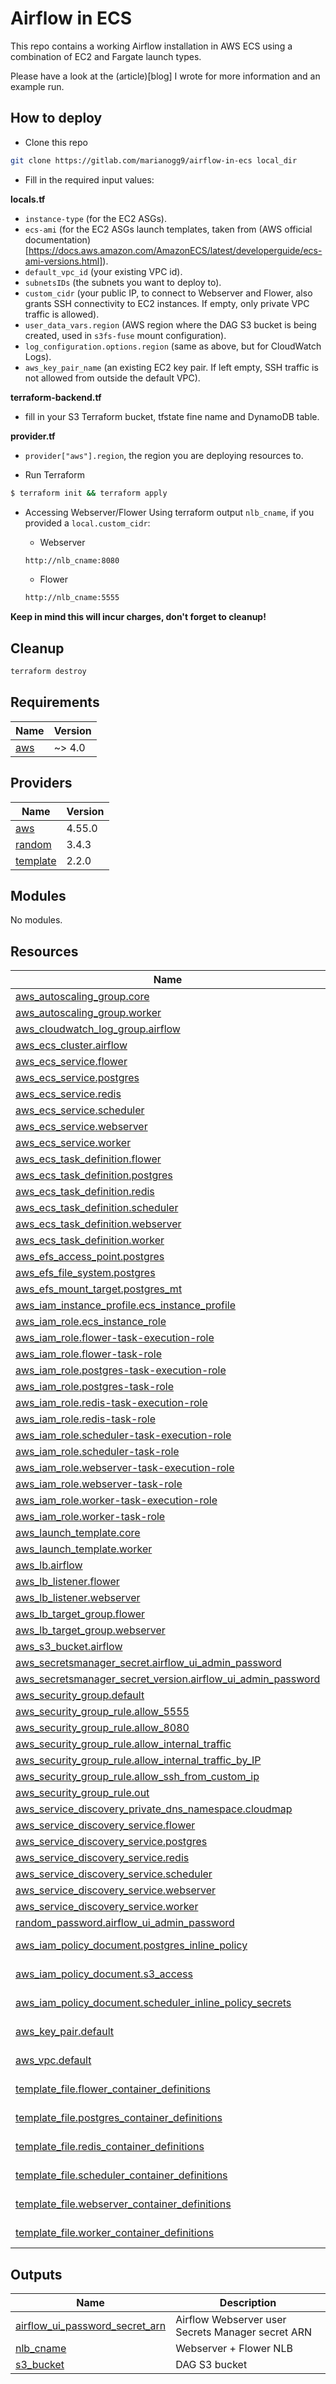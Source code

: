 # Airflow in ECS

This repo contains a working Airflow installation in AWS ECS using a combination of EC2 and Fargate launch types.

Please have a look at the (article)[blog] I wrote for more information and an example run.

## How to deploy

- Clone this repo
```bash
git clone https://gitlab.com/marianogg9/airflow-in-ecs local_dir
```

- Fill in the required input values:

**locals.tf**
  - `instance-type` (for the EC2 ASGs).
  - `ecs-ami` (for the EC2 ASGs launch templates, taken from (AWS official documentation)[https://docs.aws.amazon.com/AmazonECS/latest/developerguide/ecs-ami-versions.html]).
  - `default_vpc_id` (your existing VPC id).
  - `subnetsIDs` (the subnets you want to deploy to).
  - `custom_cidr` (your public IP, to connect to Webserver and Flower, also grants SSH connectivity to EC2 instances. If empty, only private VPC traffic is allowed).
  - `user_data_vars.region` (AWS region where the DAG S3 bucket is being created, used in `s3fs-fuse` mount configuration).
  - `log_configuration.options.region` (same as above, but for CloudWatch Logs).
  - `aws_key_pair_name` (an existing EC2 key pair. If left empty, SSH traffic is not allowed from outside the default VPC).

**terraform-backend.tf**
  - fill in your S3 Terraform bucket, tfstate fine name and DynamoDB table.

**provider.tf**
  - `provider["aws"].region`, the region you are deploying resources to.

- Run Terraform
```bash
$ terraform init && terraform apply
```

- Accessing Webserver/Flower
  Using terraform output `nlb_cname`, if you provided a `local.custom_cidr`:

  - Webserver
  ```bash
  http://nlb_cname:8080
  ```

  - Flower
  ```bash
  http://nlb_cname:5555
  ```

**Keep in mind this will incur charges, don't forget to cleanup!**

## Cleanup

```bash
terraform destroy
```

<!-- BEGIN_TF_DOCS -->
## Requirements

| Name | Version |
|------|---------|
| <a name="requirement_aws"></a> [aws](#requirement\_aws) | ~> 4.0 |

## Providers

| Name | Version |
|------|---------|
| <a name="provider_aws"></a> [aws](#provider\_aws) | 4.55.0 |
| <a name="provider_random"></a> [random](#provider\_random) | 3.4.3 |
| <a name="provider_template"></a> [template](#provider\_template) | 2.2.0 |

## Modules

No modules.

## Resources

| Name | Type |
|------|------|
| [aws_autoscaling_group.core](https://registry.terraform.io/providers/hashicorp/aws/latest/docs/resources/autoscaling_group) | resource |
| [aws_autoscaling_group.worker](https://registry.terraform.io/providers/hashicorp/aws/latest/docs/resources/autoscaling_group) | resource |
| [aws_cloudwatch_log_group.airflow](https://registry.terraform.io/providers/hashicorp/aws/latest/docs/resources/cloudwatch_log_group) | resource |
| [aws_ecs_cluster.airflow](https://registry.terraform.io/providers/hashicorp/aws/latest/docs/resources/ecs_cluster) | resource |
| [aws_ecs_service.flower](https://registry.terraform.io/providers/hashicorp/aws/latest/docs/resources/ecs_service) | resource |
| [aws_ecs_service.postgres](https://registry.terraform.io/providers/hashicorp/aws/latest/docs/resources/ecs_service) | resource |
| [aws_ecs_service.redis](https://registry.terraform.io/providers/hashicorp/aws/latest/docs/resources/ecs_service) | resource |
| [aws_ecs_service.scheduler](https://registry.terraform.io/providers/hashicorp/aws/latest/docs/resources/ecs_service) | resource |
| [aws_ecs_service.webserver](https://registry.terraform.io/providers/hashicorp/aws/latest/docs/resources/ecs_service) | resource |
| [aws_ecs_service.worker](https://registry.terraform.io/providers/hashicorp/aws/latest/docs/resources/ecs_service) | resource |
| [aws_ecs_task_definition.flower](https://registry.terraform.io/providers/hashicorp/aws/latest/docs/resources/ecs_task_definition) | resource |
| [aws_ecs_task_definition.postgres](https://registry.terraform.io/providers/hashicorp/aws/latest/docs/resources/ecs_task_definition) | resource |
| [aws_ecs_task_definition.redis](https://registry.terraform.io/providers/hashicorp/aws/latest/docs/resources/ecs_task_definition) | resource |
| [aws_ecs_task_definition.scheduler](https://registry.terraform.io/providers/hashicorp/aws/latest/docs/resources/ecs_task_definition) | resource |
| [aws_ecs_task_definition.webserver](https://registry.terraform.io/providers/hashicorp/aws/latest/docs/resources/ecs_task_definition) | resource |
| [aws_ecs_task_definition.worker](https://registry.terraform.io/providers/hashicorp/aws/latest/docs/resources/ecs_task_definition) | resource |
| [aws_efs_access_point.postgres](https://registry.terraform.io/providers/hashicorp/aws/latest/docs/resources/efs_access_point) | resource |
| [aws_efs_file_system.postgres](https://registry.terraform.io/providers/hashicorp/aws/latest/docs/resources/efs_file_system) | resource |
| [aws_efs_mount_target.postgres_mt](https://registry.terraform.io/providers/hashicorp/aws/latest/docs/resources/efs_mount_target) | resource |
| [aws_iam_instance_profile.ecs_instance_profile](https://registry.terraform.io/providers/hashicorp/aws/latest/docs/resources/iam_instance_profile) | resource |
| [aws_iam_role.ecs_instance_role](https://registry.terraform.io/providers/hashicorp/aws/latest/docs/resources/iam_role) | resource |
| [aws_iam_role.flower-task-execution-role](https://registry.terraform.io/providers/hashicorp/aws/latest/docs/resources/iam_role) | resource |
| [aws_iam_role.flower-task-role](https://registry.terraform.io/providers/hashicorp/aws/latest/docs/resources/iam_role) | resource |
| [aws_iam_role.postgres-task-execution-role](https://registry.terraform.io/providers/hashicorp/aws/latest/docs/resources/iam_role) | resource |
| [aws_iam_role.postgres-task-role](https://registry.terraform.io/providers/hashicorp/aws/latest/docs/resources/iam_role) | resource |
| [aws_iam_role.redis-task-execution-role](https://registry.terraform.io/providers/hashicorp/aws/latest/docs/resources/iam_role) | resource |
| [aws_iam_role.redis-task-role](https://registry.terraform.io/providers/hashicorp/aws/latest/docs/resources/iam_role) | resource |
| [aws_iam_role.scheduler-task-execution-role](https://registry.terraform.io/providers/hashicorp/aws/latest/docs/resources/iam_role) | resource |
| [aws_iam_role.scheduler-task-role](https://registry.terraform.io/providers/hashicorp/aws/latest/docs/resources/iam_role) | resource |
| [aws_iam_role.webserver-task-execution-role](https://registry.terraform.io/providers/hashicorp/aws/latest/docs/resources/iam_role) | resource |
| [aws_iam_role.webserver-task-role](https://registry.terraform.io/providers/hashicorp/aws/latest/docs/resources/iam_role) | resource |
| [aws_iam_role.worker-task-execution-role](https://registry.terraform.io/providers/hashicorp/aws/latest/docs/resources/iam_role) | resource |
| [aws_iam_role.worker-task-role](https://registry.terraform.io/providers/hashicorp/aws/latest/docs/resources/iam_role) | resource |
| [aws_launch_template.core](https://registry.terraform.io/providers/hashicorp/aws/latest/docs/resources/launch_template) | resource |
| [aws_launch_template.worker](https://registry.terraform.io/providers/hashicorp/aws/latest/docs/resources/launch_template) | resource |
| [aws_lb.airflow](https://registry.terraform.io/providers/hashicorp/aws/latest/docs/resources/lb) | resource |
| [aws_lb_listener.flower](https://registry.terraform.io/providers/hashicorp/aws/latest/docs/resources/lb_listener) | resource |
| [aws_lb_listener.webserver](https://registry.terraform.io/providers/hashicorp/aws/latest/docs/resources/lb_listener) | resource |
| [aws_lb_target_group.flower](https://registry.terraform.io/providers/hashicorp/aws/latest/docs/resources/lb_target_group) | resource |
| [aws_lb_target_group.webserver](https://registry.terraform.io/providers/hashicorp/aws/latest/docs/resources/lb_target_group) | resource |
| [aws_s3_bucket.airflow](https://registry.terraform.io/providers/hashicorp/aws/latest/docs/resources/s3_bucket) | resource |
| [aws_secretsmanager_secret.airflow_ui_admin_password](https://registry.terraform.io/providers/hashicorp/aws/latest/docs/resources/secretsmanager_secret) | resource |
| [aws_secretsmanager_secret_version.airflow_ui_admin_password](https://registry.terraform.io/providers/hashicorp/aws/latest/docs/resources/secretsmanager_secret_version) | resource |
| [aws_security_group.default](https://registry.terraform.io/providers/hashicorp/aws/latest/docs/resources/security_group) | resource |
| [aws_security_group_rule.allow_5555](https://registry.terraform.io/providers/hashicorp/aws/latest/docs/resources/security_group_rule) | resource |
| [aws_security_group_rule.allow_8080](https://registry.terraform.io/providers/hashicorp/aws/latest/docs/resources/security_group_rule) | resource |
| [aws_security_group_rule.allow_internal_traffic](https://registry.terraform.io/providers/hashicorp/aws/latest/docs/resources/security_group_rule) | resource |
| [aws_security_group_rule.allow_internal_traffic_by_IP](https://registry.terraform.io/providers/hashicorp/aws/latest/docs/resources/security_group_rule) | resource |
| [aws_security_group_rule.allow_ssh_from_custom_ip](https://registry.terraform.io/providers/hashicorp/aws/latest/docs/resources/security_group_rule) | resource |
| [aws_security_group_rule.out](https://registry.terraform.io/providers/hashicorp/aws/latest/docs/resources/security_group_rule) | resource |
| [aws_service_discovery_private_dns_namespace.cloudmap](https://registry.terraform.io/providers/hashicorp/aws/latest/docs/resources/service_discovery_private_dns_namespace) | resource |
| [aws_service_discovery_service.flower](https://registry.terraform.io/providers/hashicorp/aws/latest/docs/resources/service_discovery_service) | resource |
| [aws_service_discovery_service.postgres](https://registry.terraform.io/providers/hashicorp/aws/latest/docs/resources/service_discovery_service) | resource |
| [aws_service_discovery_service.redis](https://registry.terraform.io/providers/hashicorp/aws/latest/docs/resources/service_discovery_service) | resource |
| [aws_service_discovery_service.scheduler](https://registry.terraform.io/providers/hashicorp/aws/latest/docs/resources/service_discovery_service) | resource |
| [aws_service_discovery_service.webserver](https://registry.terraform.io/providers/hashicorp/aws/latest/docs/resources/service_discovery_service) | resource |
| [aws_service_discovery_service.worker](https://registry.terraform.io/providers/hashicorp/aws/latest/docs/resources/service_discovery_service) | resource |
| [random_password.airflow_ui_admin_password](https://registry.terraform.io/providers/hashicorp/random/latest/docs/resources/password) | resource |
| [aws_iam_policy_document.postgres_inline_policy](https://registry.terraform.io/providers/hashicorp/aws/latest/docs/data-sources/iam_policy_document) | data source |
| [aws_iam_policy_document.s3_access](https://registry.terraform.io/providers/hashicorp/aws/latest/docs/data-sources/iam_policy_document) | data source |
| [aws_iam_policy_document.scheduler_inline_policy_secrets](https://registry.terraform.io/providers/hashicorp/aws/latest/docs/data-sources/iam_policy_document) | data source |
| [aws_key_pair.default](https://registry.terraform.io/providers/hashicorp/aws/latest/docs/data-sources/key_pair) | data source |
| [aws_vpc.default](https://registry.terraform.io/providers/hashicorp/aws/latest/docs/data-sources/vpc) | data source |
| [template_file.flower_container_definitions](https://registry.terraform.io/providers/hashicorp/template/latest/docs/data-sources/file) | data source |
| [template_file.postgres_container_definitions](https://registry.terraform.io/providers/hashicorp/template/latest/docs/data-sources/file) | data source |
| [template_file.redis_container_definitions](https://registry.terraform.io/providers/hashicorp/template/latest/docs/data-sources/file) | data source |
| [template_file.scheduler_container_definitions](https://registry.terraform.io/providers/hashicorp/template/latest/docs/data-sources/file) | data source |
| [template_file.webserver_container_definitions](https://registry.terraform.io/providers/hashicorp/template/latest/docs/data-sources/file) | data source |
| [template_file.worker_container_definitions](https://registry.terraform.io/providers/hashicorp/template/latest/docs/data-sources/file) | data source |

## Outputs

| Name | Description |
|------|-------------|
| <a name="output_airflow_ui_password_secret_arn"></a> [airflow\_ui\_password\_secret\_arn](#output\_airflow\_ui\_password\_secret\_arn) | Airflow Webserver user Secrets Manager secret ARN |
| <a name="output_nlb_cname"></a> [nlb\_cname](#output\_nlb\_cname) | Webserver + Flower NLB |
| <a name="output_s3_bucket"></a> [s3\_bucket](#output\_s3\_bucket) | DAG S3 bucket |
<!-- END_TF_DOCS -->
